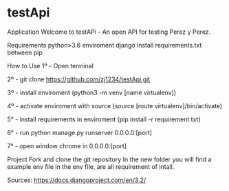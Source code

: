 # testApi

Application
Welcome to testAPi - An open API for testing Perez y Perez.

Requirements
python>3.6
enviroment django
install requirements.txt between pip

How to Use
1º - Open terminal

2º - git clone https://github.com/zj1234/testApi.git

3º - install enviroment (python3 -m venv [name virtualenv])

4º - activate enviroment with source (source [route virtualenv]/bin/activate)

5° - install requirements in enviroment (pip install -r requirement.txt)

6° - run python manage.py runserver 0.0.0.0:[port]

7° - open window chrome in 0.0.0.0:[port]


Project
Fork and clone the git repository
In the new folder you will find a example env file
in the env file, are all requirement of intall.

Sources:
https://docs.djangoproject.com/en/3.2/
